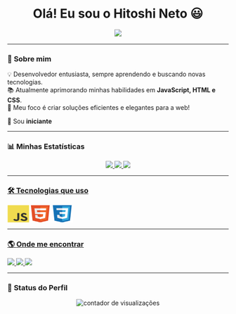 <h1 align="center">Olá! Eu sou o Hitoshi Neto 😃</h1>

<p align="center">
  <img src="https://readme-typing-svg.herokuapp.com/?color=00C7FF&size=35&center=true&vCenter=true&width=600&lines=Bem-vindo+ao+meu+perfil!;Desenvolvedor+Web;Apaixonado+por+tecnologia!&pause=1000" />
</p>

---

### 🚀 **Sobre mim**
💡 Desenvolvedor entusiasta, sempre aprendendo e buscando novas tecnologias.  
📚 Atualmente aprimorando minhas habilidades em **JavaScript, HTML e CSS**.  
🎯 Meu foco é criar soluções eficientes e elegantes para a web!

🌱 Sou **iniciante**

---

### 📊 **Minhas Estatísticas**
<div align="center">
  <a href="https://github.com/Hitoshi-Neto">
  <img height="180em" src="https://github-readme-stats.vercel.app/api?username=Hitoshi-Neto&show_icons=true&theme=tokyonight&include_all_commits=true&count_private=true"/>
  <img height="180em" src="https://github-readme-streak-stats.herokuapp.com/?user=Hitoshi-Neto&theme=tokyonight"/>
  <img height="180em" src="https://github-readme-stats.vercel.app/api/top-langs/?username=Hitoshi-Neto&layout=compact&langs_count=6&theme=tokyonight"/>
</div>

---

### 🛠 **Tecnologias que uso**
<div style="display: flex;">
  <img align="center" alt="JavaScript" height="40" width="50" src="https://raw.githubusercontent.com/devicons/devicon/master/icons/javascript/javascript-original.svg">
  <img align="center" alt="HTML5" height="40" width="50" src="https://raw.githubusercontent.com/devicons/devicon/master/icons/html5/html5-original.svg">
  <img align="center" alt="CSS3" height="40" width="50" src="https://raw.githubusercontent.com/devicons/devicon/master/icons/css3/css3-original.svg">
</div>

---

### 🌎 **Onde me encontrar**
<div>
  <a href="https://www.instagram.com/hitoshi_zxi/" target="_blank">
    <img src="https://img.shields.io/badge/-Instagram-%23E4405F?style=for-the-badge&logo=instagram&logoColor=white">
  </a>
  <a href="https://www.linkedin.com/in/jo%C3%A3o-palmeira-2ab71a358/" target="_blank">
    <img src="https://img.shields.io/badge/-LinkedIn-%230077B5?style=for-the-badge&logo=linkedin&logoColor=white">
  </a>
  <a href="palmeiraishiineto@gmail.com">
    <img src="https://img.shields.io/badge/-Email-%23D14836?style=for-the-badge&logo=gmail&logoColor=white">
  </a>
</div>

---

### 🎯 **Status do Perfil**
<p align="center">
  <img src="https://komarev.com/ghpvc/?username=Hitoshi-Neto&label=Visualizações&color=blue&style=flat" alt="contador de visualizações">
</p>
